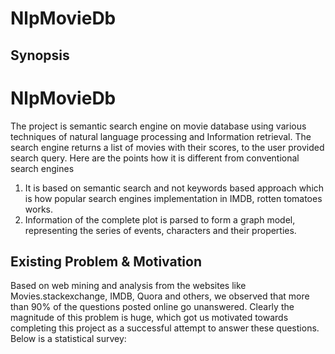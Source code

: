 # NlpMovieDb

## Synopsis
# NlpMovieDb
The project is semantic search engine on movie database using various techniques of natural language processing and Information retrieval.
The search engine returns a list of movies with their scores, to the user provided search query.
Here are the points how it is different from conventional search engines
1. It is based on semantic search and not keywords based approach which is how popular search engines implementation in IMDB, rotten tomatoes works.  
2. Information of the complete plot is parsed to form a graph model, representing the series of events, characters and their properties.


## Existing Problem & Motivation
Based on web mining and analysis from the websites like Movies.stackexchange, IMDB, Quora and others, we observed that more
than 90% of the questions posted online go unanswered. Clearly the magnitude of this problem is huge, which got us motivated
towards completing this project as a successful attempt to answer these questions. Below is a statistical survey:


## 
